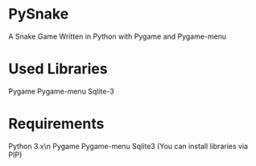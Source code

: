 # PySnake
A Snake Game Written in Python with Pygame and Pygame-menu

# Used Libraries
Pygame
Pygame-menu
Sqlite-3

# Requirements
Python 3.x\n
Pygame
Pygame-menu
Sqlite3
(You can install libraries via PIP)

